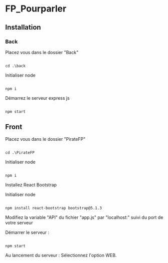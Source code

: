 # FP_Pourparler

## Installation

### Back

Placez vous dans le dossier  "Back"

```shell

cd .\back

```

Initialiser node

```shell

npm i

```


Démarrez le serveur express js

```shell

npm start

```

## Front

Placez vous dans le dossier "PirateFP"

```shell

cd .\PirateFP

```

Initialiser node

```shell

npm i

```

Installez React Bootstrap

Initialiser node

```shell

npm install react-bootstrap bootstrap@5.1.3

```

Modifiez la variable "API" du fichier "app.js" par "localhost:" suivi du port de votre serveur

Démarrer le serveur :

```shell

npm start

```

Au lancement du serveur : Sélectionnez l'option WEB.

